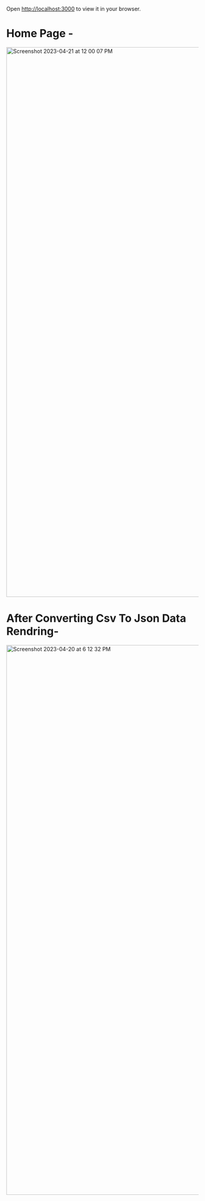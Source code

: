 Open [http://localhost:3000](http://localhost:3000) to view it in your browser.


# Home Page -

<img width="1440" alt="Screenshot 2023-04-21 at 12 00 07 PM" src="https://user-images.githubusercontent.com/107810689/233558499-64fe7890-a909-47a8-9759-6dd14398008e.png">

# After Converting Csv To Json Data Rendring-


<img width="1440" alt="Screenshot 2023-04-20 at 6 12 32 PM" src="https://user-images.githubusercontent.com/107810689/233823109-93366833-9fc9-4ce1-a60f-15b18a8f488f.png">

